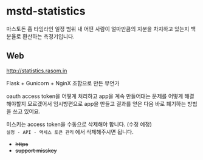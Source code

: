 # mstd-statistics
마스토돈 홈 타임라인 일정 범위 내 어떤 사람이 얼마만큼의 지분을 차지하고 있는지 백분율로 환산하는 측정기입니다.

## Web
http://statistics.rasom.in

Flask + Gunicorn + NginX 조합으로 만든 무언가  
  
oauth access token을 어떻게 처리하고 app을 계속 만들어대는 문제를 어떻게 해결해야할지 모르겠어서 임시방편으로 app을 만들고 결과를 얻은 다음 바로 폐기하는 방법을 쓰고 있어요.

미스키는 access token을 수동으로 삭제해야 합니다. (수정 예정)  
`설정 - API - 액세스 토큰 관리` 에서 삭제해주시면 됩니다.


* ~~https~~
* ~~support misskey~~